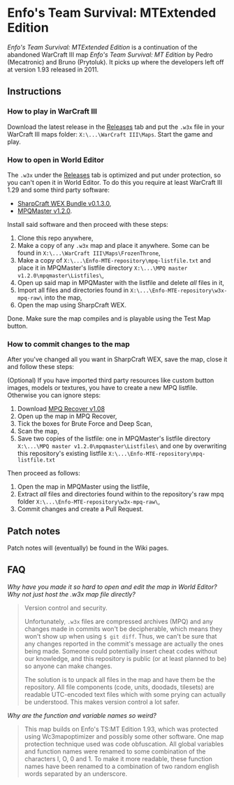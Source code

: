 # Enfo's Team Survival: MTExtended Edition

_Enfo's Team Survival: MTExtended Edition_ is a continuation of the abandoned WarCraft III map _Enfo's Team Survival: MT Edition_ by Pedro (Mecatronic) and Bruno (Prytoluk). It picks up where the developers left off at version 1.93 released in 2011.

## Instructions

### How to play in WarCraft III
Download the latest release in the [Releases](https://github.com/SimonMossmyr/Enfo-MTE/releases) tab and put the `.w3x` file in your WarCraft III maps folder: `X:\...\WarCraft III\Maps`. Start the game and play.

### How to open in World Editor
The `.w3x` under the [Releases](https://github.com/SimonMossmyr/Enfo-MTE/releases) tab is optimized and put under protection, so you can't open it in World Editor. To do this you require at least WarCraft III 1.29 and some third party software:

- [SharpCraft WEX Bundle v0.1.3.0](https://www.hiveworkshop.com/threads/sharpcraft-world-editor-extended-bundle.292127/),
- [MPQMaster v1.2.0](https://www.hiveworkshop.com/threads/mpq-master-v1-2-0.62935/).

Install said software and then proceed with these steps:

1. Clone this repo anywhere,
2. Make a copy of any `.w3x` map and place it anywhere. Some can be found in `X:\...\WarCraft III\Maps\FrozenThrone`,
3. Make a copy of `X:\...\Enfo-MTE-repository\mpq-listfile.txt` and place it in MPQMaster's listfile directory `X:\...\MPQ master v1.2.0\mpqmaster\Listfiles\`,
4. Open up said map in MPQMaster with the listfile and delete _all_ files in it,
5. Import all files and directories found in `X:\...\Enfo-MTE-repository\w3x-mpq-raw\` into the map,
6. Open the map using SharpCraft WEX.

Done. Make sure the map compiles and is playable using the Test Map button.

### How to commit changes to the map
After you've changed all you want in SharpCraft WEX, save the map, close it and follow these steps:

(Optional) If you have imported third party resources like custom button images, models or textures, you have to create a new MPQ listfile. Otherwise you can ignore steps:

1. Download [MPQ Recover v1.08](https://www.hiveworkshop.com/threads/mpq-recover-v1-08.249643/)
2. Open up the map in MPQ Recover,
3. Tick the boxes for Brute Force and Deep Scan,
4. Scan the map,
5. Save two copies of the listfile: one in MPQMaster's listfile directory `X:\...\MPQ master v1.2.0\mpqmaster\Listfiles\` and one by overwriting this repository's existing listfile `X:\...\Enfo-MTE-repository\mpq-listfile.txt`

Then proceed as follows:

1. Open the map in MPQMaster using the listfile,
2. Extract _all_ files and directories found within to the repository's raw mpq folder `X:\...\Enfo-MTE-repository\w3x-mpq-raw\`,
3. Commit changes and create a Pull Request.

## Patch notes
Patch notes will (eventually) be found in the Wiki pages.

## FAQ
_Why have you made it so hard to open and edit the map in World Editor? Why not just host the .w3x map file directly?_

> Version control and security. 
>
> Unfortunately, `.w3x` files are compressed archives (MPQ) and any changes made in commits won't be decipherable, which means they won't show up when using `$ git diff`. Thus, we can't be sure that any changes reported in the commit's message are actually the ones being made. Someone could potentially insert cheat codes without our knowledge, and this repository is public (or at least planned to be) so anyone can make changes. 
>
> The solution is to unpack all files in the map and have them be the repository. All file components (code, units, doodads, tilesets) are readable UTC-encoded text files which with some prying can actually be understood. This makes version control a lot safer.

_Why are the function and variable names so weird?_

> This map builds on Enfo's TS:MT Edition 1.93, which was protected using Wc3mapoptimizer and possibly some other software. One map protection technique used was code obfuscation. All global variables and function names were renamed to some combination of the characters I, O, 0 and 1. To make it more readable, these function names have been renamed to a combination of two random english words separated by an underscore.
